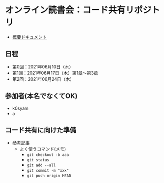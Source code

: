 # オンライン読書会：コード共有リポジトリ
* [概要ドキュメント](https://docs.google.com/document/d/1hlXXWIoy5Y2Q9JTPGeqrcnkIcxbX7RaAMttEyTKCySw/edit?usp=sharing)

## 日程
* 第0回：2021年06月10日（木）
* 第1回：2021年06月17日（木）第1章～第3章
* 第2回：2021年06月24日（木）

## 参加者(本名でなくてOK)
* k0syam
* a

## コード共有に向けた準備
* [参考記事](https://qiita.com/aipacommander/items/d61d21988a36a4d0e58b)
    * よく使うコマンド(メモ)
        * `git checkout -b aaa`
        * `git status`
        * `git add --all`
        * `git commit -m "xxx"`
        * `git push origin HEAD`
